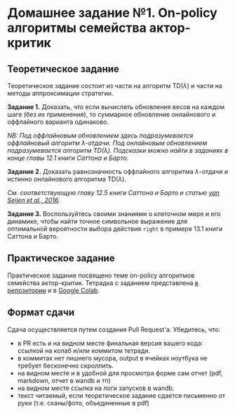 # Домашнее задание №1. On-policy алгоритмы семейства актор-критик

## Теоретическое задание

Теоретическое задание состоит из части на алгоритм TD($\lambda$) и части на методы аппроксимации стратегии.

**Задание 1.** Доказать, что если вычислять обновления весов на каждом шаге (без их применения), то суммарное обновление онлайнового и оффлайного варианта одинаково.

*NB: Под оффлайновым обновлением здесь подразумевается оффлайновый алгоритм $\lambda$-отдачи. Под онлайновым обновлением подразумевается алгоритм TD($\lambda$). Подсказки можно найти в заданиях в конце главы 12.1 книги Саттона и Барто.*

**Задание 2.** Доказать равнозначность оффлайного алгоритма $\lambda$-отдачи и истинно онлайнового алгоритма TD($\lambda$).

*См. соответствующую главу 12.5 книги Саттона и Барто и статью [van Seijen et al., 2016](https://www.jmlr.org/papers/volume17/15-599/15-599.pdf).*

**Задание 3.** Воспользуйтесь своими знаниями о клеточном мире и его динамике, чтобы найти точное символьное выражение для оптимальной вероятности выбора действия `right` в примере 13.1 книги Саттона и Барто.

## Практическое задание

Практическое задание посвящено теме on-policy алгоритмов семейства актор-критик. Тетрадка с заданием представлена [в репозитории](Homework_ActorCritic.ipynb) и в [Google Colab](https://drive.google.com/file/d/1b3nosflVBgv1Si8toRc5IQ1bw0wl-ltU/view?usp=sharing).

## Формат сдачи

Сдача осуществляется путем создания Pull Request'а. Убедитесь, что:

- в PR есть и на видном месте финальная версия вашего кода: ссылкой на колаб и/или коммитом тетради.
- в коммитах нет лишнего мусора, output в ячейках ноутбука не требует бесконечно скроллить.
- на видном месте и в удобной для просмотра форме сам отчет (pdf, markdown, отчет в wandb и тп)
- на видном месте ссылка на логи запусков в wandb.
- текст читаемый, если теоретическое задание сдается письменно от руки (т.е. сканы/фото, объединенные в pdf)
